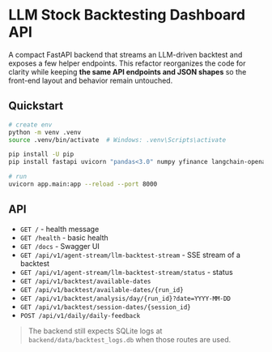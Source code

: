 # LLM Stock Backtesting Dashboard API

A compact FastAPI backend that streams an LLM-driven backtest and exposes a few helper endpoints.
This refactor reorganizes the code for clarity while keeping **the same API endpoints and JSON shapes** so the front-end layout and behavior remain untouched.

## Quickstart

```bash
# create env
python -m venv .venv
source .venv/bin/activate  # Windows: .venv\Scripts\activate

pip install -U pip
pip install fastapi uvicorn "pandas<3.0" numpy yfinance langchain-openai langchain-google-genai

# run
uvicorn app.main:app --reload --port 8000
```

## API

- `GET /` - health message
- `GET /health` - basic health
- `GET /docs` - Swagger UI
- `GET /api/v1/agent-stream/llm-backtest-stream` - SSE stream of a backtest
- `GET /api/v1/agent-stream/llm-backtest-stream/status` - status
- `GET /api/v1/backtest/available-dates`
- `GET /api/v1/backtest/available-dates/{run_id}`
- `GET /api/v1/backtest/analysis/day/{run_id}?date=YYYY-MM-DD`
- `GET /api/v1/backtest/session-dates/{session_id}`
- `POST /api/v1/daily/daily-feedback`

> The backend still expects SQLite logs at `backend/data/backtest_logs.db` when those routes are used.
